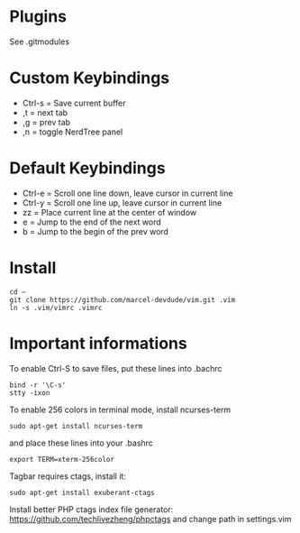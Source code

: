 # Plugins

See .gitmodules


# Custom Keybindings

- Ctrl-s = Save current buffer
- ,t = next tab
- ,g = prev tab
- ,n = toggle NerdTree panel


# Default Keybindings

- Ctrl-e = Scroll one line down, leave cursor in current line
- Ctrl-y = Scroll one line up, leave cursor in current line
- zz = Place current line at the center of window
- e = Jump to the end of the next word
- b = Jump to the begin of the prev word


# Install

    cd ~
    git clone https://github.com/marcel-devdude/vim.git .vim
    ln -s .vim/vimrc .vimrc


# Important informations

To enable Ctrl-S to save files, put these lines into .bachrc

    bind -r '\C-s'
    stty -ixon


To enable 256 colors in terminal mode, install ncurses-term

    sudo apt-get install ncurses-term

and place these lines into your .bashrc

    export TERM=xterm-256color


Tagbar requires ctags, install it:

    sudo apt-get install exuberant-ctags

Install better PHP ctags index file generator: https://github.com/techlivezheng/phpctags and change path in settings.vim
